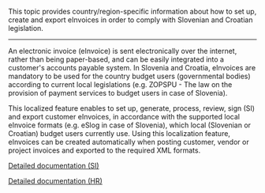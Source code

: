 This topic provides country/region-specific information about how to set up, create and export eInvoices in order to comply with Slovenian and Croatian legislation.

-----
An electronic invoice (eInvoice) is sent electronically over the internet, rather than being paper-based, and can be easily integrated into a customer's accounts payable system. In Slovenia and Croatia, eInvoices are mandatory to be used for the country budget users (governmental bodies) according to current local legislations (e.g. ZOPSPU - The law on the provision of payment services to budget users in case of Slovenia). 

This localized feature enables to set up, generate, process, review, sign (SI) and export customer eInvoices, in accordance with the supported local eInvoice formats (e.g. eSlog in case of Slovenia), which local (Slovenian or Croatian) budget users currently use. Using this localization feature, eInvoices can be created automatically when posting customer, vendor or project invoices and exported to the required XML formats.

[Detailed documentation (SI)](http://axweb/_layouts/15/WopiFrame2.aspx?sourcedoc=/D365O%20Localization%20Documents/D365O%20LOC_SI%20eInvoices.docx&action=default)

[Detailed documentation (HR)](http://axweb/_layouts/15/WopiFrame2.aspx?sourcedoc=/D365O%20Localization%20Documents/D365O%20LOC_HR%20eInvoices.docx&action=default)
